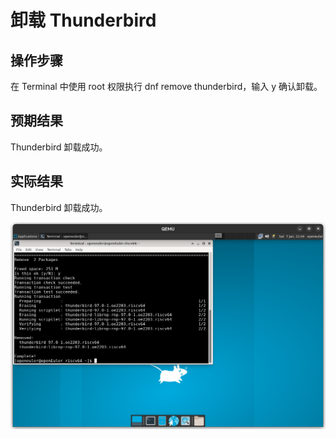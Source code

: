 # 卸载 Thunderbird

## 操作步骤

在 Terminal 中使用 root 权限执行 dnf remove thunderbird，输入 y 确认卸载。

## 预期结果

Thunderbird 卸载成功。

## 实际结果

Thunderbird 卸载成功。

![Thunderbird卸载成功](./img/thunderbird-remove.png)
